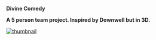 __Divine Comedy__

**A 5 person team project. Inspired by Downwell but in 3D.**

[![thumbnail](http://lorempixel.com/400/200/)](DivineComedy.html)
